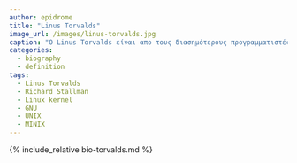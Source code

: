 ```yaml
---
author: epidrome
title: "Linus Torvalds"
image_url: /images/linus-torvalds.jpg
caption: "Ο Linus Torvalds είναι απο τους διασημότερους προγραμματιστές της εποχής μας, ο δημιουργός του πυρήνα Linux, και απο τους πρωτεργάτες του ανοιχτού λογισμικού."
categories:
  - biography
  - definition
tags:
  - Linus Torvalds
  - Richard Stallman
  - Linux kernel
  - GNU
  - UNIX
  - MINIX
---
```


{% include_relative bio-torvalds.md %}

